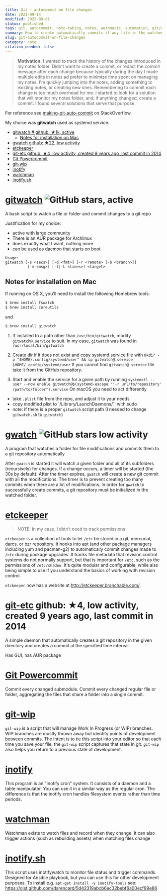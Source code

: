 ```yaml
---
title: Git - autocommit on file changes
date: 2021-09-14
modified: 2022-09-01
status: published
tags: git, autocommit, note-taking, notes, automatic, automation, git/autocommit
summary: How to create automatically commits if any file in the watched folder was changed
slug: git-autocommit-on-file-changes
category: note
citation_needed: false
---
```


> **Motivation:** I wanted to track the history of the changes introduced in my notes folder. Didn't want to create a commit, or redact the commit message after each change because typically during the day I made multiple edits in notes ad prefer to minimize time spent on managing my notes. I'm quickly jumping into the notes, adding something to existing notes, or creating new ones. Remembering to commit each change is too much overhead for me. I started to look for a solution that will monitor my notes folder, and, if anything changed, create a commit. I found several solutions that serve that purpose.

For reference see [making-git-auto-commit](https://stackoverflow.com/questions/420143/making-git-auto-commit) on StackOverflow.

My choice was **gitwatch** used as systemd service.

<!-- MarkdownTOC levels='1,2,3' autolink=True autoanchor=True -->

- [gitwatch # github: ★1k, active](#gitwatch--github-%E2%98%851k-active)
    - [Notes for installation on Mac](#notes-for-installation-on-mac)
- [gwatch github: ★22, low activity](#gwatch-github-%E2%98%8522-low-activity)
- [etckeeper](#etckeeper)
- [git-etc github: ★4, low activity, created 9 years ago, last commit in 2014](#git-etc-github-%E2%98%854-low-activity-created-9-years-ago-last-commit-in-2014)
- [Git Powercommit](#git-powercommit)
- [git-wip](#git-wip)
- [inotify](#inotify)
- [watchman](#watchman)
- [inotify.sh](#inotifysh)

<!-- /MarkdownTOC -->

<a id="gitwatch--github-%E2%98%851k-active"></a>
# [gitwatch](https://github.com/gitwatch/gitwatch) ![GitHub stars](https://img.shields.io/github/stars/gitwatch/gitwatch.svg?logo=github), active
A bash script to watch a file or folder and commit changes to a git repo

Justification for my choice:
- active with large community
- There is an AUR package for Archlinux
- does exactly what I want, nothing more
- can be used as daemon that starts on boot

```
Usage:
gitwatch [-s <secs>] [-d <fmt>] [-r <remote> [-b <branch>]]
          [-m <msg>] [-l|-L <lines>] <target>
```

<a id="notes-for-installation-on-mac"></a>
## Notes for installation on Mac
If running on OS X, you'll need to install the following Homebrew tools:
```sh
$ brew install fswatch
$ brew install coreutils
```
and
```sh
$ brew install gitwatch
```

1. If installed to a path other than `/usr/bin/gitwatch`, modify `gitwatch@.service` to suit. In my case, `gitwatch` was found in `/usr/local/bin/gitwatch`
2. Create dir if it does not exist and copy systemd service file with `mkdir -p "$HOME/.config/systemd/user" && cp gitwatch@.service $HOME/.config/systemd/user`
If you cannot find `gitwatch@.service` file take it from the GitHub repository.

3. Start and enable the service for a given path by running `systemctl --user --now enable gitwatch@$(systemd-escape "'-r url/to/repository' /path/to/folder").service`
On macOS you need to act differently
- take `.plist` file from the repo, and adjust it to your needs
- copy modified plist to `/Library/LaunchDaemons/`` with sudo
- note: if there is a proper `gitwatch` script path (I needed to change `gitwatch.sh` to `gitwatch`)

<a id="gwatch-github-%E2%98%8522-low-activity"></a>
# [gwatch](https://github.com/jw0k/gwatch) ![GitHub stars](https://img.shields.io/github/stars/jw0k/gwatch.svg?logo=github) low activity
A program that watches a folder for file modifications and commits them to a git repository automatically

After `gwatch` is started it will watch a given folder and all of its subfolders (recursively) for changes. If a change occurs, a timer will be started (the 30s by default). After the timer expires, `gwatch` will create a new git commit with all the modifications. The timer is to prevent creating too many commits when there are a lot of modifications. In order for `gwatch` to successfully create commits, a git repository must be initialized in the watched folder.

<a id="etckeeper"></a>
# [etckeeper](http://joeyh.name/code/etckeeper/)
> NOTE: In my case, I didn't need to track permissions

`etckeeper` is a collection of tools to let `/etc` be stored in a git, mercurial, darcs, or bzr repository. It hooks into apt (and other package managers including yum and pacman-g2) to automatically commit changes made to `/etc` during package upgrades. It tracks file metadata that revision control systems do not normally support, but that is important for `/etc`, such as the permissions of `/etc/shadow`. It's quite modular and configurable, while also being simple to use if you understand the basics of working with revision control.

`etckeeper` now has a website at http://etckeeper.branchable.com/.

<a id="git-etc-github-%E2%98%854-low-activity-created-9-years-ago-last-commit-in-2014"></a>
# [git-etc](https://arcanis.me/projects/git-etc) github: ★4, low activity, created 9 years ago, last commit in 2014
A simple daemon that automatically creates a git repository in the given directory and creates a commit at the specified time interval.

Has GUI, has AUR package


<a id="git-powercommit"></a>
# [Git Powercommit](https://github.com/grwlf/git-powercommit)
Commit every changed submodule. Commit every changed regular file or folder, aggregating the files that share a folder into a single commit.


<a id="git-wip"></a>
# [git-wip](https://github.com/bartman/git-wip)
`git-wip` is a script that will manage Work In Progress (or WIP) branches. WIP branches are mostly thrown away but identify points of development between commits. The intent is to tie this script into your editor so that each time you save your file, the `git-wip` script captures that state in git. `git-wip` also helps you return to a previous state of development.

<a id="inotify"></a>
# [inotify](http://inotify.aiken.cz/?section=incron&page=about&lang=en)
This program is an "inotify cron" system. It consists of a daemon and a table manipulator. You can use it in a similar way as the regular cron. The difference is that the inotify cron handles filesystem events rather than time periods.

<a id="watchman"></a>
# [watchman](https://facebook.github.io/watchman/)
Watchman exists to watch files and record when they change. It can also trigger actions (such as rebuilding assets) when matching files change


<a id="inotifysh"></a>
# [inotify.sh](https://github.com/nzvincent/nzvincent-github/blob/master/inotify-tools/inotify.sh)
This script uses inotifywatch to monitor file status and trigger commands.
Designed for Ansible playbook, but you can use this for other development purposes.
To install e.g. `apt-get install -y inotify-tools`
see: https://gist.github.com/darencard/5d42319abcb6ec32bebf6a00ecf99e86
